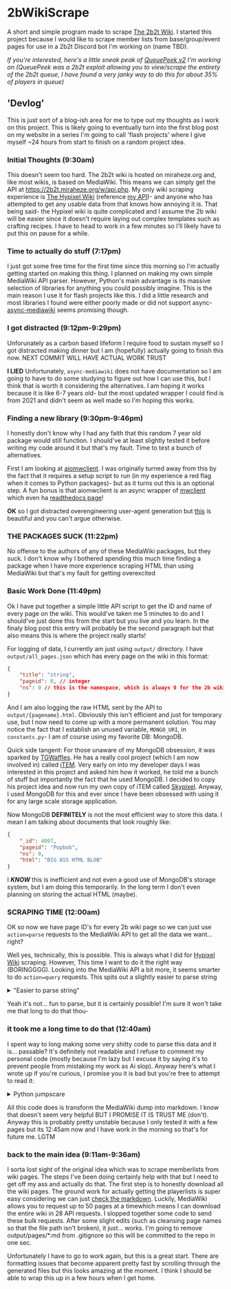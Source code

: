 # 2bWikiScrape
A short and simple program made to scrape [The 2b2t Wiki](https://2b2t.miraheze.org). I started this project because I would like to scrape member lists from base/group/event pages for use in a 2b2t Discord bot I'm working on (name TBD).

*If you're interested, here's a little sneak peak of [QueuePeek v2](https://enby.pics/u/DVp9z9.png) I'm working on (QueuePeek was a 2b2t exploit allowing you to view/scrape the entirety of the 2b2t queue, I have found a very janky way to do this for about 35% of players in queue)*

## 'Devlog'
This is just sort of a blog-ish area for me to type out my thoughts as I work on this project. This is likely going to eventually turn into the first blog post on my website in a series I'm going to call 'flash projects' where I give myself ~24 hours from start to finish on a random project idea.
### Initial Thoughts (9:30am)
This doesn't seem too hard. The 2b2t wiki is hosted on miraheze.org and, like most wikis, is based on MediaWiki. This means we can simply get the API at https://2b2t.miraheze.org/w/api.php. My only wiki scraping experience is [The Hypixel Wiki](https://wiki.hypixel.net) (reference [my API](https://api.ragingenby.dev/#tag/Scraping/operation/GET_wiki_user))- and anyone who has attempted to get any usable data from that knows how annoying it is. That being said- the Hypixel wiki is quite complicated and I assume the 2b wiki will be easier since it doesn't require laying out complex templates such as crafting recipes. I have to head to work in a few minutes so I'll likely have to put this on pause for a while.
### Time to actually do stuff (7:17pm)
I just got some free time for the first time since this morning so I'm actually getting started on making this thing. I planned on making my own simple MediaWiki API parser. However, Python's main advantage is its massive selection of libraries for anything you could possibly imagine. This is the main reason I use it for flash projects like this. I did a little research and most libraries I found were either poorly made or did not support async- [async-mediawiki](https://pypi.org/project/async-mediawiki/) seems promising though.
### I got distracted (9:12pm-9:29pm)
Unforunately as a carbon based lifeform I require food to sustain myself so I got distracted making dinner but I am (hopefully) actually going to finish this now. NEXT COMMIT WILL HAVE ACTUAL WORK TRUST

**I LIED** Unfortunately, `async-mediawiki` does not have documentation so I am going to have to do some studying to figure out how I can use this, but I think that is worth it considering the alternatives. I am hoping it works because it is like 6-7 years old- but the most updated wrapper I could find is from 2021 and didn't seem as well made so I'm hoping this works.
### Finding a new library (9:30pm-9:46pm)
I honestly don't know why I had any faith that this random 7 year old package would still function. I should've at least slightly tested it before writing my code around it but that's my fault. Time to test a bunch of alternatives.

First I am looking at [aiomwclient](https://github.com/Wadu436/aiomwclient). I was originally turned away from this by the fact that it requires a setup script to run (in my experience a red flag when it comes to Python packages)- but as it turns out this is an optional step. A fun bonus is that aiomwclient is an async wrapper of [mwclient](https://github.com/mwclient/mwclient) which even ha [readthedocs page](https://mwclient.readthedocs.io/en/latest/user/connecting.html)!

**OK** so I got distracted overengineering user-agent generation but [this](https://enby.pics/u/SX9dSj.png) is beautiful and you can't argue otherwise.
### THE PACKAGES SUCK (11:22pm)
No offense to the authors of any of these MediaWiki packages, but they suck. I don't know why I bothered spending this much time finding a package when I have more experience scraping HTML than using MediaWiki but that's my fault for getting overexcited
### Basic Work Done (11:49pm)
Ok I have put together a simple little API script to get the ID and name of every page on the wiki. This would've taken me 5 minutes to do and I should've just done this from the start but you live and you learn. In the finaly blog post this entry will probably be the second paragraph but that also means this is where the project really starts!

For logging of data, I currently am just using `output/` directory. I have `output/all_pages.json` which has every page on the wiki in this format:
```json
{
    "title": "string",
    "pageid": 0, // integer
    "ns": 0 // this is the namespace, which is always 0 for the 2b wiki
}
```
And I am also logging the raw HTML sent by the API to `output/{pagename}.html`. Obviously this isn't efficient and just for temporary use, but I now need to come up with a more permanent solution. You may notice the fact that I establish an unused variable, `MONGO_URI`, in `constants.py`- I am of course using my favorite DB: MongoDB.

Quick side tangent: For those unaware of my MongoDB obsession, it was sparked by [TGWaffles](https://github.com/TGWaffles). He has a really cool project (which I am now involved in) called [iTEM](https://tem.cx). Very early on into my developer days I was interested in this project and asked him how it worked, he told me a bunch of stuff but importantly the fact that he used MongoDB. I decided to copy his project idea and now run my own copy of iTEM called [Skypixel](https://ragingenby.dev/skypixel). Anyway, I used MongoDB for this and ever since I have been obsessed with using it for any large scale storage application.

Now MongoDB **DEFINITELY** is not the most efficient way to store this data. I mean I am talking about documents that look roughly like:
```json
{
    "_id": 4097,
    "pageid": "Popbob",
    "ns": 0,
    "html": "BIG ASS HTML BLOB"
}
```
I __***KNOW***__ this is inefficient and not even a good use of MongoDB's storage system, but I am doing this temporarily. In the long term I don't even planning on storing the actual HTML (maybe).
### SCRAPING TIME (12:00am)
OK so now we have page ID's for every 2b wiki page so we can just use `action=parse` requests to the MediaWiki API to get all the data we want... right?

Well yes, technically, this is possible. This is always what I did for [Hypixel Wiki](https://hypixel.wiki) scraping. However, This time I want to do it the right way (BORINGGGG). Looking into the MediaWiki API a bit more, it seems smarter to do `action=query` requests. This spits out a slightly easier to parse string
<details>
<summary>"Easier to parse string"</summary>

```text
{{DISPLAYTITLE:popbob}}
{{Pp-pc}}
{{PlayerTemplate
|title=popbob
|quote="[She] hates you people" -jared2013, October 2018
|image=Popbob-skin.png
|caption=
|date_joined=early 2011
|status=Inactive - 2020
|playertype=Griefer, Exploiter
|bases=[[Ramiel's Watch]], [[Squid Base]], [[Plugin Town]], [[Imperator's Base]], [[700Base]], [[popbob's End base]], [[1095 365 Base]],  [[Kaamtown]], [[Imperator's Base 2]]
|griefs=[[Old Town]], [[Ravendel]], [[Space Valkyria]], 
|alts=OreMongerIsANig, OreMongerIsANigr, ImOnTenacity, sendGAYStoISIS, JIDF, RIDF (formerly RadicalHiccup), popbobYT,  _popbob, xXBR0NY_PR1D3Xx, Uiopopbob
|c_affls=[[Nerds Inc]]
|p_affls=[[4channers]], [[Facepunch Republic]], [[Guardsmen]], and [[0Neb Appreciation Group]]
}}'''popbob''' is a well-known player and prolific griefer who joined in early 2011 from 4chan. She<ref group="Notes">popbob has chosen to be referred to with female pronouns.</ref> is widely known, even beyond 2b2t, and has become a well-known cultural icon for minecraft players in general. 

==History==
===Beginnings===
popbob joined [[2b2t]] in early 2011 as a result of browsing 4chan, although she became associated with the [[Facepunchers]]. She participated in a limited number of bases, generally with [[Facepunchers]], (such as [[Ramiel's Watch]], [[Squid Base]], [[1095 365 Base]], and [[Kaamtown]]), but increasingly tended towards griefing. She become an especially prolific griefer over time after creating an early version of the newchunks module and also being an early adopter of [[Hacked Clients]] as a whole. As part of this, she later created [[nhack]] with [[iTristan]].

popbob successfully backdoored 2b2t twice in 2011, leading to the creation of a variety of [[Illegal items]], as well as the foundation of [[Plugin Town]]. Both backdoors were achieved through popbob's creation of software for [[Hausemaster]] to run the server. The majority of Illegal items available on the server were first introduced as a result of popbob's backdoors.

===Griefing===
[[File:Kek popbob.png|left|thumb|A screenshot of her solo base]]
popbob generally griefed bases alone, although she sometimes did so with other players that gradually formed [[Nerds Inc]]. She was able to determine other players' coordinates using methods including [[Coordinate exploit#Thunderhack|Thunderhack]], which worked as a result of an oversight in Minecraft's code that allowed the coordinates of thunder to be tracked down through packets, as the sound of thunder was global and would only strike where players were located. This information was used to triangulate other players' locations. Thunderhack was used to find locations such as [[Imperator's Base]].

Through use of (what was revealed to be backdoored) nhack among other 2b2t players, popbob discovered a rebuild of Kaamtown being conducted by [[xcc2]], [[taylo112]], [[iTristan]], [[Omaliymix]], and [[Kaameron]]. She used nhack to take screenshots of Omaliymix and Kaameron's desktops and send them to them, which resulted in both of them permanently quitting the server.

===Intermittent Involvement===
She played the server increasingly less as time moved on, although she contributed to the now-iconic grief of [[The Lands]] by re-connecting [[Brannilion|Branillion's]] bedchain, following a [[C4RTM4N#BedTP|scheme to grief the base]] by [[C4RTM4N]] and [[taylo112]]. This was later mentioned in a now-iconic YouTube video by FitMC that dramatized the event. 

Following [[TheCampingRusher|TheCampingRusher's]] video, she played 2b2t increasingly intermittently, although she came back temporarily in 2020 to join the [[Guardsmen]] and [[0Neb Appreciation Group|spread misinformation about Nocom]].

==Notes==
<references group="Notes"/>

[[Category:Players]]
[[Category:Griefers]]
[[Category:Backdoorers]]
[[Category:Facepunch]]
[[Category:4chan]]
[[Category:2011]]
[[Category:Protected Pages]]
```

</details>

Yeah it's not... fun to parse, but it is certainly possible! I'm sure it won't take me that long to do that thou-
### it took me a long time to do that (12:40am)
I spent way to long making some very shitty code to parse this data and it is... passable? It's definitely not readable and I refuse to comment my personal code (mostly because I'm lazy but I excuse it by saying it's to prevent people from mistaking my work as Ai slop). Anyway here's what I wrote up if you're curious, I promise you it is bad but you're free to attempt to read it:
<details>
<summary>Python jumpscare</summary>

```python
def mediawiki_to_markdown(wikitext: str) -> str:
    text = wikitext.replace("\r\n", "\n").replace("\r", "\n")

    title = None
    m = re.search(r"\{\{\s*DISPLAYTITLE\s*:\s*([^}]+)\}\}", text, flags=re.I)
    if m:
        title = m.group(1).strip()
    else:
        m = re.search(
            r"\{\{\s*PlayerTemplate\b.*?\|\s*title\s*=\s*([^\n|}]+)",
            text,
            flags=re.I | re.S,
        )
        if m:
            title = m.group(1).strip()

    text = re.sub(
        r"\{\{\s*DISPLAYTITLE\s*:[^}]+\}\}", "", text, flags=re.I
    )
    text = re.sub(r"\{\{\s*Pp-pc[^}]*\}\}", "", text, flags=re.I)
    text = re.sub(
        r"\{\{\s*PlayerTemplate\b.*?\}\}", "", text, flags=re.I | re.S
    )

    text = re.sub(r"<ref[^/>]*/>", "", text, flags=re.I)
    text = re.sub(
        r"<ref[^>]*>.*?</ref>", "", text, flags=re.I | re.S
    )
    text = re.sub(r"<references[^>]*/>", "", text, flags=re.I)

    text = re.sub(
        r"\[\[(?:File|Image):.*?\]\]", "", text, flags=re.I | re.S
    )
    text = re.sub(r"\[\[\s*Category:[^\]]+\]\]", "", text, flags=re.I)

    text = re.sub(r"'''''(.*?)'''''", r"***\1***", text, flags=re.S)
    text = re.sub(r"'''(.*?)'''", r"**\1**", text, flags=re.S)
    text = re.sub(r"''(.*?)''", r"*\1*", text, flags=re.S)

    def _heading(mh: re.Match) -> str:
        level = len(mh.group(1))
        content = mh.group(2).strip()
        return f"{'#' * level} {content}"

    text = re.sub(
        r"^(={1,6})\s*(.*?)\s*\1\s*$", _heading, text, flags=re.M
    )

    def _wikilink(mw: re.Match) -> str:
        inner = mw.group(1).strip()
        if inner.startswith(("Category:", "File:", "Image:")):
            return ""
        parts = inner.split("|", 1)
        target = parts[0].strip()
        label = parts[1].strip() if len(parts) > 1 else target

        if target.startswith(":"):
            target = target[1:]

        if "#" in target:
            page, anchor = target.split("#", 1)
        else:
            page, anchor = target, None

        page_path = quote(page.replace(" ", "_"), safe="()!~*._-:")
        if anchor:
            anchor_id = quote(anchor.replace(" ", "_"), safe="()!~*._-:")
            url = f"{constants.WIKI_BASE_URL}{page_path}#{anchor_id}"
        else:
            url = f"{constants.WIKI_BASE_URL}{page_path}"

        return f"[{label}]({url})"

    text = re.sub(r"\[\[([^[\]]+)\]\]", _wikilink, text)

    def _ext(mex: re.Match) -> str:
        url = mex.group(1)
        label = mex.group(2).strip() if mex.group(2) else url
        return f"[{label}]({url})"

    text = re.sub(
        r"\[(https?://[^\s\]]+)(?:\s+([^\]]+))?\]", _ext, text
    )

    text = unescape(text)
    text = "\n".join(line.rstrip() for line in text.split("\n"))
    text = re.sub(r"\n{3,}", "\n\n", text).strip()

    if title:
        if text:
            return f"# {title}\n\n{text}"
        return f"# {title}"
    return text
```

</details>

All this code does is transform the MediaWiki dump into markdown. I know that doesn't seem very helpful BUT I PROMISE IT IS TRUST ME (don't). Anyway this is probably pretty unstable because I only tested it with a few pages but its 12:45am now and I have work in the morning so that's for future me. LGTM
### back to the main idea (9:11am-9:36am)
I sorta lost sight of the original idea which was to scrape memberlists from wiki pages. The steps I've been doing certainly help with that but I need to get off my ass and actually do that. The first step is to honestly download all the wiki pages. The ground work for actually getting the playerlists is super easy considering we can just [check the markdown](https://enby.pics/u/dA2yBu.png). Luckily, MediaWiki allows you to request up to 50 pages at a timewhich means I can download the entire wiki in 28 API requests. I slopped together some code to send these bulk requests. After some slight edits (such as cleansing page names so that the file path isn't broken), it just... works. I'm going to remove output/pages/*.md from .gitignore so this will be committed to the repo in one sec.

Unfortunately I have to go to work again, but this is a great start. There are formatting issues that become apparent pretty fast by scrolling through the generated files but this looks amazing at the moment. I think I should be able to wrap this up in a few hours when I get home.